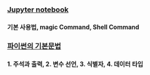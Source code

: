 ### [Jupyter notebook](https://github.com/raient/TIL/blob/main/00_Python/01_python_basic.md/)
#### 기본 사용법,  magic Command,  Shell Command

### [파이썬의 기본문법](https://github.com/raient/TIL/blob/main/00_Python/01_python_basic.md)
#### 1. 주석과 출력, 2. 변수 선언, 3. 식별자, 4. 데이터 타입
